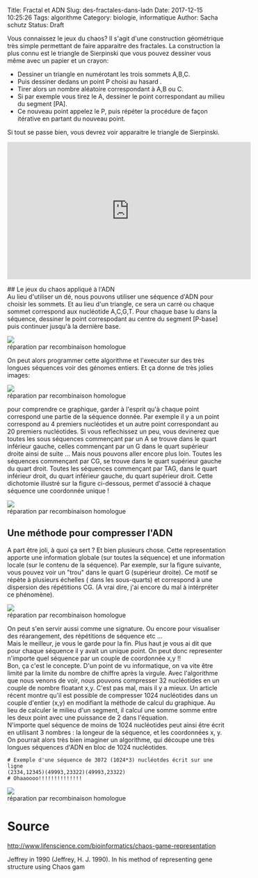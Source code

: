 Title: Fractal et ADN
Slug: des-fractales-dans-ladn
Date: 2017-12-15 10:25:26
Tags: algorithme
Category: biologie, informatique
Author: Sacha schutz
Status: Draft

Vous connaissez le jeux du chaos? Il s'agit d'une construction géométrique très simple permettant de faire apparaitre des fractales. La construction la plus connu est le triangle de Sierpinski que vous pouvez dessiner vous même avec un papier et un crayon:   

- Dessiner un triangle en numérotant les trois sommets A,B,C. 
- Puis dessiner dedans un point P choisi au hasard . 
- Tirer alors un nombre aléatoire correspondant à A,B ou C. 
- Si par exemple vous tirez le A, dessiner le point correspondant au milieu du segment [PA].
- Ce nouveau point appelez le P, puis répéter la procédure de façon itérative en partant du nouveau point. 

Si tout se passe bien, vous devrez voir apparaitre le triangle de Sierpinski. 

<iframe width="560" height="315" src="https://www.youtube.com/embed/IGlGvSXkRGI" frameborder="0" gesture="media" allow="encrypted-media" allowfullscreen></iframe>

## Le jeux du chaos appliqué à l'ADN  
Au lieu d'utiliser un dé, nous pouvons utiliser une séquence d'ADN pour choisir les sommets. Et au lieu d'un triangle, ce sera un carré ou chaque sommet correspond aux nucléotide A,C,G,T. Pour chaque base lu dans la séquence, dessiner le point correspodant au centre du segment [P-base] puis continuer jusqu'à la dernière base. 

<div class="figure">
    <img src="../images/fractal_dna/CGR_DNA.png" /> 
    <div class="legend">réparation par recombinaison homologue</div>
</div>

On peut alors programmer cette algorithme et l'executer sur des très longues séquences voir des génomes entiers. Et ça donne de très jolies images:

<div class="figure">
    <img src="../images/fractal_dna/CGR_exemple.png" /> 
    <div class="legend">réparation par recombinaison homologue</div>
</div>

pour comprendre ce graphique, garder à l'esprit qu'à chaque point correspond une partie de la séquence donnée. Par exemple il y a un point correspond au 4 premiers nucléotides et un autre point correspondant au 20 premiers nucléotides. Si vous reflechissez un peu, vous devinerez que toutes les sous séquences commençant par un A se trouve dans le quart inférieur gauche, celles commençant par un G dans le quart supérieur droite ainsi de suite ...  Mais nous pouvons aller encore plus loin. Toutes les séquences commençant par CG, se trouve dans le quart supérieur gauche du quart droit. Toutes les séquences commençant par TAG, dans le quart inférieur droit, du quart inférieur gauche, du quart supérieur droit. Cette dichotomie illustré sur la figure ci-dessous, permet d'associé à chaque séquence une coordonnée unique !

<div class="figure">
    <img src="../images/fractal_dna/CGR_zoom.png" /> 
    <div class="legend">réparation par recombinaison homologue</div>
</div>



## Une méthode pour compresser l'ADN
A part être joli, à quoi ça sert ? Et bien plusieurs chose. Cette representation apporte une information globale (sur toutes la séquence) et une information locale (sur le contenu de la séquence). Par exemple, sur la figure suivante, vous pouvez voir un "trou" dans le quart G (supérieur droite). Ce motif se répète à plusieurs échelles ( dans les sous-quarts) et correspond à une dispersion des répétitions CG. (A vrai dire, j'ai encore du mal à intérpréter ce phénomène).  

<div class="figure">
    <img src="../images/fractal_dna/game7.png" /> 
    <div class="legend">réparation par recombinaison homologue</div>
</div>

On peut s'en servir aussi comme une signature. Ou encore pour visualiser des réarangement, des répétitions de séquence etc ...     
Mais le meilleur, je vous le garde pour la fin. Plus haut je vous ai dit que pour chaque séquence il y avait un unique point. On peut donc representer n'importe quel séquence par un couple de coordonnée x,y !!   
Bon, ça c'est le concepte. D'un point de vu informatique, on va vite être limité par la limite du nombre de chiffre après la virgule. Avec l'algorithme que nous venons de voir, nous pouvons compresser 32 nucléotides en un couple de nombre floatant x,y. C'est pas mal, mais il y a mieux. Un article récent montre qu'il est possible de compresser 1024 nucléotides dans un couple d'entier (x,y) en modifiant la méthode de calcul du graphique. Au lieu de calculer le milieu d'un segment, il calcul une somme somme entre les deux point avec une puissance de 2 dans l'équation.   
N'importe quel séquence de moins de 1024 nucléotides peut ainsi être écrit en utilisant 3 nombres : la longeur de la séquence, et les coordonnées x, y.    
On pourrait alors très bien imaginer un algorithme, qui découpe une très longues séquences d'ADN en bloc de 1024 nucléotides. 

    # Exemple d'une séquence de 3072 (1024*3) nucléotdes écrit sur une ligne
    (2334,12345)(49993,23322)(49993,23322)
    # Ohaaoooo!!!!!!!!!!!!!!

<div class="figure">
    <img src="../images/fractal_dna/amazing.gif" /> 
    <div class="legend">réparation par recombinaison homologue</div>
</div>


# Source  

 http://www.lifenscience.com/bioinformatics/chaos-game-representation

 Jeffrey in 1990 (Jeffrey, H. J. 1990). In his method of representing gene structure using Chaos gam

